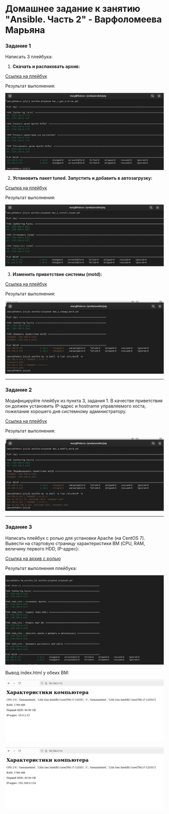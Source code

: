 # Домашнее задание к занятию "Ansible. Часть 2" - Варфоломеева Марьяна

### Задание 1

Написать 3 плейбука:

1. **Скачать  и распаковать архив:**

[ Ссылка на плейбук ](./Playbooks/hw1_1_get_archive.yml)

Результат выполнения:

![](./img/hw1_1.png)

2. **Установить пакет tuned. Запустить и добавить в автозагрузку:**

[ Ссылка на плейбук ](./Playbooks/hw1_2_install_tuned.yml)

Результат выполнения:

![](./img/hw1_2.png)

3. **Изменить приветствие системы (motd):**

[ Ссылка на плейбук ](./Playbooks/hw1_3_change_motd.yml) 

Результат выполнения:

![](./img/hw1_3.png)

---

### Задание 2

Модифицируйте плейбук из пункта 3, задания 1. В качестве приветствия он должен установить IP-адрес и hostname управляемого хоста, пожелание хорошего дня системному администратору.

[ Ссылка на плейбук ](./Playbooks/hw2_1_modify_motd.yml) 

Результат выполнения:

![](./img/hw2_1.png)

---

### Задание 3

Написать плейбук с ролью для установки Apache (на CentOS 7). Вывести на стартовую страницу характеристики ВМ (CPU, RAM, величину первого HDD, IP-адрес):

[ Ссылка на архив с ролью ](./hw3_role.zip) 

Результат выполнения плейбука:

![](./img/hw3_install_apache.png)

Вывод index.html у обеих ВМ:

![](./img/hw3_result1.png)

![](./img/hw3_result2.png)


